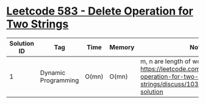 # [Leetcode 583 - Delete Operation for Two Strings](https://leetcode.com/problems/delete-operation-for-two-strings/)

| Solution ID | Tag | Time | Memory | Note |
| ----------- | --- | ---- | ------ | ---- |
| 1 | Dynamic Programming | O(mn) | O(mn) | m, n are length of words. Borrow from: https://leetcode.com/problems/delete-operation-for-two-strings/discuss/103246/Python-DP-solution |
